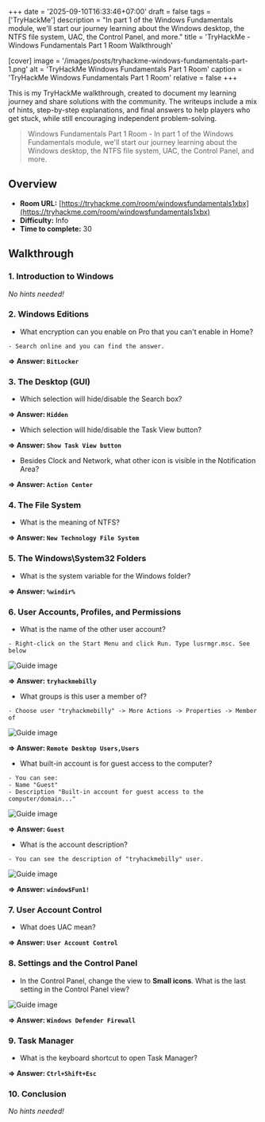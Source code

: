 +++
date = '2025-09-10T16:33:46+07:00'
draft = false
tags = ['TryHackMe']
description = "In part 1 of the Windows Fundamentals module, we'll start our journey learning about the Windows desktop, the NTFS file system, UAC, the Control Panel, and more."
title = 'TryHackMe - Windows Fundamentals Part 1 Room Walkthrough'

[cover]
  image = '/images/posts/tryhackme-windows-fundamentals-part-1.png'
  alt = 'TryHackMe Windows Fundamentals Part 1 Room'
  caption = 'TryHackMe Windows Fundamentals Part 1 Room'
  relative = false
+++

This is my TryHackMe walkthrough, created to document my learning journey and share solutions with the community. The writeups include a mix of hints, step-by-step explanations, and final answers to help players who get stuck, while still encouraging independent problem-solving.

> Windows Fundamentals Part 1 Room - In part 1 of the Windows Fundamentals module, we'll start our journey learning about the Windows desktop, the NTFS file system, UAC, the Control Panel, and more.

## Overview

-   **Room URL:** [https://tryhackme.com/room/windowsfundamentals1xbx](https://tryhackme.com/room/windowsfundamentals1xbx)
-   **Difficulty:** Info
-   **Time to complete:** 30

## Walkthrough

### 1. Introduction to Windows

_No hints needed!_

### 2. Windows Editions

-   What encryption can you enable on Pro that you can't enable in Home?

```
- Search online and you can find the answer.
```

**=> Answer: `BitLocker`**

### 3. The Desktop (GUI)

-   Which selection will hide/disable the Search box?

**=> Answer: `Hidden`**

-   <p>Which selection will hide/disable the Task View button?</p>

**=> Answer: `Show Task View button`**

-   <p>Besides Clock and Network, what other icon is visible in the Notification Area?</p>

**=> Answer: `Action Center`**

### 4. The File System

-   What is the meaning of NTFS?

**=> Answer: `New Technology File System`**

### 5. The Windows\System32 Folders

-   What is the system variable for the Windows folder?

**=> Answer: `%windir%`**

### 6. User Accounts, Profiles, and Permissions

-   <p>What is the name of the other user account?<br /></p>

```
- Right-click on the Start Menu and click Run. Type lusrmgr.msc. See below
```

![Guide image](/images/posts/windows-fundamentals-1-1.png)

**=> Answer: `tryhackmebilly`**

-   <p>What groups is this user a member of?</p>

```
- Choose user "tryhackmebilly" -> More Actions -> Properties -> Member of
```

![Guide image](/images/posts/windows-fundamentals-1-2.png)

**=> Answer: `Remote Desktop Users,Users`**

-   What built-in account is for guest access to the computer?

```
- You can see:
- Name "Guest"
- Description "Built-in account for guest access to the computer/domain..."
```

![Guide image](/images/posts/windows-fundamentals-1-3.png)

**=> Answer: `Guest`**

-   <p>What is the account description?</p>

```
- You can see the description of "tryhackmebilly" user.
```

![Guide image](/images/posts/windows-fundamentals-1-4.png)

**=> Answer: `window$Fun1!`**

### 7. User Account Control

-   What does UAC mean?

**=> Answer: `User Account Control`**

### 8. Settings and the Control Panel

-   In the Control Panel, change the view to <b>Small icons</b>. What is the last setting in the Control Panel view?

![Guide image](/images/posts/windows-fundamentals-1-5.png)

**=> Answer: `Windows Defender Firewall`**

### 9. Task Manager

-   What is the keyboard shortcut to open Task Manager?

**=> Answer: `Ctrl+Shift+Esc`**

### 10. Conclusion

_No hints needed!_
